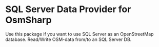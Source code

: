 # SQL Server Data Provider for OsmSharp

Use this package if you want to use SQL Server as an OpenStreetMap database. Read/Write OSM-data from/to an SQL Server DB.